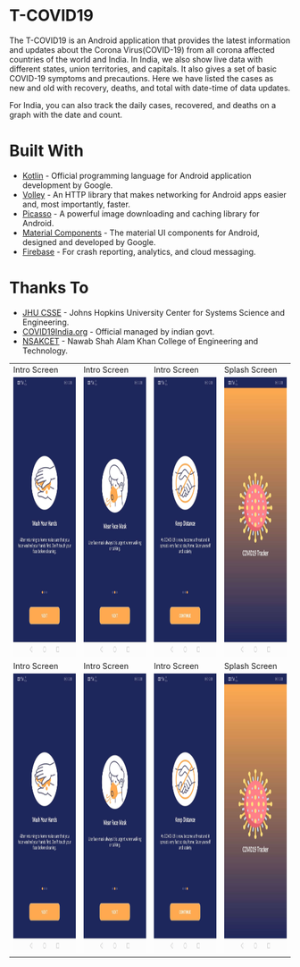 # T-COVID19
The T-COVID19 is an Android application that provides the latest information and updates about the Corona Virus(COVID-19) from all corona affected countries of the world and India. In India, we also show live data with different states, union territories, and capitals. It also gives a set of basic COVID-19 symptoms and precautions. Here we have listed the cases as new and old with recovery, deaths, and total with date-time of data updates. 

For India, you can also track the daily cases, recovered, and deaths on a graph with the date and count. 

<h1>Built With</h1>
<ul>
<li><a href="https://kotlinlang.org/">Kotlin</a> - Official programming language for Android application development by Google.</li>
<li><a href="https://github.com/google/volley">Volley</a> - An HTTP library that makes networking for Android apps easier and, most importantly, faster.</li>
<li><a href="https://square.github.io/picasso/">Picasso</a> - A powerful image downloading and caching library for Android.</li>
<li><a href="https://material.io/components">Material Components</a> - The material UI components for Android, designed and developed by Google.</li>
<li><a href="https://firebase.google.com/">Firebase</a> - For crash reporting, analytics, and cloud messaging.</li>
</ul>

<h1>Thanks To</h1>
<ul>
<li><a href="https://github.com/CSSEGISandData/COVID-19">JHU CSSE</a> - Johns Hopkins University Center for Systems Science and Engineering.</li>
<li><a href="https://api.covid19india.org/">COVID19India.org</a> - Official managed by indian govt.</li>
<li><a href="http://www.nsakcet.ac.in/">NSAKCET</a> - Nawab Shah Alam Khan College of Engineering and Technology.</li>
</ul>

<table>
  <tr>
    <td>Intro Screen</td>
    <td>Intro Screen</td>
    <td>Intro Screen</td>
    <td>Splash Screen</td>
  </tr>
  <tr>
    <td><img src="screenshot/s1.JPEG" width=250 height=500></td>
    <td><img src="screenshot/s2.JPEG" width=250 height=500></td>
    <td><img src="screenshot/s3.JPEG" width=250 height=500></td>
    <td><img src="screenshot/s4.JPEG" width=250 height=500></td>
  </tr>
  <tr>
    <td>Intro Screen</td>
    <td>Intro Screen</td>
    <td>Intro Screen</td>
    <td>Splash Screen</td>
  </tr>
  <tr>
    <td><img src="screenshot/s1.JPEG" width=250 height=500></td>
    <td><img src="screenshot/s2.JPEG" width=250 height=500></td>
    <td><img src="screenshot/s3.JPEG" width=250 height=500></td>
    <td><img src="screenshot/s4.JPEG" width=250 height=500></td>
  </tr>
</table>

